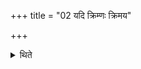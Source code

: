 +++
title = "02 यदि क्रिम्णः क्रिमय"

+++

<details><summary>थिते</summary>

2. If the post is hollowed by worms, if worms may eat it, then (there should be) an expiation as above.
</details>
